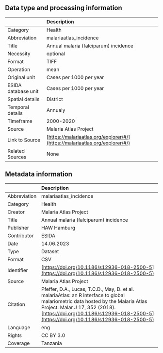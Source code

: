 ## Data type and processing information 

|                     | Description                                                                  |
|:--------------------|:-----------------------------------------------------------------------------|
| Category            | Health                                                                       |
| Abbreviation        | malariaatlas_incidence                                                       |
| Title               | Annual malaria (falciparum) incidence                                        |
| Necessity           | optional                                                                     |
| Format              | TIFF                                                                         |
| Operation           | mean                                                                         |
| Original unit       | Cases per 1000 per year                                                      |
| ESIDA database unit | Cases per 1000 per year                                                      |
| Spatial details     | District                                                                     |
| Temporal details    | Annualy                                                                      |
| Timeframe           | 2000-2020                                                                    |
| Source              | Malaria Atlas Project                                                        |
| Link to Source      | [https://malariaatlas.org/explorer/#/](https://malariaatlas.org/explorer/#/) |
| Related Sources     | None                                                                         |

## Metadata information 

|              | Description                                                                                                                                                                                                                                                |
|:-------------|:-----------------------------------------------------------------------------------------------------------------------------------------------------------------------------------------------------------------------------------------------------------|
| Abbreviation | malariaatlas_incidence                                                                                                                                                                                                                                     |
| Category     | Health                                                                                                                                                                                                                                                     |
| Creator      | Malaria Atlas Project                                                                                                                                                                                                                                      |
| Title        | Annual malaria (falciparum) incidence                                                                                                                                                                                                                      |
| Publisher    | HAW Hamburg                                                                                                                                                                                                                                                |
| Contributor  | ESIDA                                                                                                                                                                                                                                                      |
| Date         | 14.06.2023                                                                                                                                                                                                                                                 |
| Type         | Dataset                                                                                                                                                                                                                                                    |
| Format       | CSV                                                                                                                                                                                                                                                        |
| Identifier   | [https://doi.org/10.1186/s12936-018-2500-5](https://doi.org/10.1186/s12936-018-2500-5)                                                                                                                                                                     |
| Source       | Malaria Atlas Project                                                                                                                                                                                                                                      |
| Citation     | Pfeffer, D.A., Lucas, T.C.D., May, D. et al. malariaAtlas: an R interface to global malariometric data hosted by the Malaria Atlas Project. Malar J 17, 352 (2018). [https://doi.org/10.1186/s12936-018-2500-5](https://doi.org/10.1186/s12936-018-2500-5) |
| Language     | eng                                                                                                                                                                                                                                                        |
| Rights       | CC BY 3.0                                                                                                                                                                                                                                                  |
| Coverage     | Tanzania                                                                                                                                                                                                                                                   |